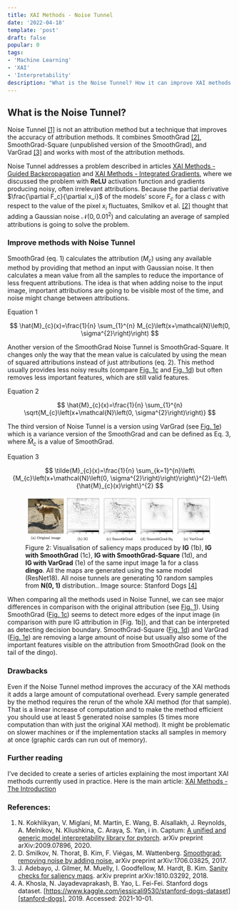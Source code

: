 ```yaml
---
title: XAI Methods - Noise Tunnel
date: '2022-04-18'
template: 'post'
draft: false
popular: 0
tags:
- 'Machine Learning'
- 'XAI'
- 'Interpretability'
description: "What is the Noise Tunnel? How it can improve XAI methods accuracy? What is its major drawback?"
---
```


## What is the Noise Tunnel?

Noise Tunnel [[1]][kokhlikyan2020captum] is not an attribution method but a technique that improves the accuracy of attribution methods. It combines SmoothGrad [[2]][smilkov2017smoothgrad], SmoothGrad-Square (unpublished version of the SmoothGrad), and VarGrad [[3]][adebayo2018sanity] and works with most of the attribution methods.

Noise Tunnel addresses a problem described in articles [XAI Methods - Guided Backpropagation](https://erdem.pl/2022/02/xai-methods-guided-backpropagation) and [XAI Methods - Integrated Gradients](https://erdem.pl/2022/04/xai-methods-integrated-gradients), where we discussed the problem with __ReLU__ activation function and gradients producing noisy, often irrelevant attributions. Because the partial derivative $\frac{\partial F_c}{\partial x_i}$ of the models' score $F_c$ for a class $c$ with respect to the value of the pixel $x_i$ fluctuates, Smilkov et al. [[2]][smilkov2017smoothgrad] thought that adding a Gaussian noise ${\mathcal {N}}(0, 0.01^2)$ and calculating an average of sampled attributions is going to solve the problem.

### Improve methods with Noise Tunnel

SmoothGrad (eq. 1) calculates the attribution ($M_c$) using any available method by providing that method an input with Gaussian noise. It then calculates a mean value from all the samples to reduce the importance of less frequent attributions. The idea is that when adding noise to the input image, important attributions are going to be visible most of the time, and noise might change between attributions.

<figcaption>Equation 1</figcaption>

$$
\hat{M}_{c}(x)=\frac{1}{n} \sum_{1}^{n} M_{c}\left(x+\mathcal{N}\left(0, \sigma^{2}\right)\right)
$$

Another version of the SmoothGrad Noise Tunnel is SmoothGrad-Square. It changes only the way that the mean value is calculated by using the mean of squared attributions instead of just attributions (eq. 2). This method usually provides less noisy results (compare [Fig. 1c](#figure-1) and [Fig. 1d](#figure-1)) but often removes less important features, which are still valid features.

<figcaption>Equation 2</figcaption>

$$
\hat{M}_{c}(x)=\frac{1}{n} \sum_{1}^{n} \sqrt{M_{c}\left(x+\mathcal{N}\left(0, \sigma^{2}\right)\right)}
$$

The third version of Noise Tunnel is a version using VarGrad (see [Fig. 1e](#figure-1)) which is a variance version of the SmoothGrad and can be defined as Eq. 3, where $\hat{M}_c$ is a value of SmoothGrad.

<figcaption>Equation 3</figcaption>

$$
\tilde{M}_{c}(x)=\frac{1}{n} \sum_{k=1}^{n}\left\{M_{c}\left(x+\mathcal{N}\left(0, \sigma^{2}\right)\right)\right\}^{2}-\left\{\hat{M}_{c}(x)\right\}^{2}
$$

<figure id="figure-1">
    <img src="noise_tunnel_options.png" alt="IG Interpolation"/>
    <figcaption>Figure 2: Visualisation of saliency maps produced by <b>IG</b> (1b), <b>IG with SmoothGrad</b> (1c), <b>IG with SmoothGrad-Square</b> (1d), and <b>IG with VarGrad</b> (1e) of the same input image 1a for a class <b>dingo</b>. All the maps are generated using the same model (ResNet18). All noise tunnels are generating 10 random samples from <b>N(0, 1)</b> distribution.. Image source: Stanford Dogs <a href="https://www.kaggle.com/jessicali9530/stanford-dogs-dataset">[4]</a></figcaption>
</figure>

When comparing all the methods used in Noise Tunnel, we can see major differences in comparison with the original attribution (see [Fig. 1](#figure-1)). Using SmoothGrad ([Fig. 1c](#figure-1)) seems to detect more edges of the input image (in comparison with pure IG attribution in [Fig. 1b]), and that can be interpreted as detecting decision boundary. SmoothGrad-Square ([Fig. 1d](#figure-1)) and VarGrad ([Fig. 1e](#figure-1)) are removing a large amount of noise but usually also some of the important features visible on the attribution from SmoothGrad (look on the tail of the dingo).

### Drawbacks

Even if the Noise Tunnel method improves the accuracy of the XAI methods it adds a large amount of computational overhead. Every sample generated by the method requires the rerun of the whole XAI method (for that sample). That is a linear increase of computation and to make the method efficient you should use at least 5 generated noise samples (5 times more computation than with just the original XAI method). It might be problematic on slower machines or if the implementation stacks all samples in memory at once (graphic cards can run out of memory).


### Further reading
I’ve decided to create a series of articles explaining the most important XAI methods currently used in practice. Here is the main article: [XAI Methods - The Introduction](https://erdem.pl/2021/10/xai-methods-the-introduction)

### References:

1. N. Kokhlikyan, V. Miglani, M. Martin, E. Wang, B. Alsallakh, J. Reynolds, A. Melnikov, N. Kliushkina, C. Araya, S. Yan, i in. Captum: [A unified and generic model interpretability library for pytorch][kokhlikyan2020captum]. arXiv preprint arXiv:2009.07896, 2020.
2. D. Smilkov, N. Thorat, B. Kim, F. Viégas, M. Wattenberg. [Smoothgrad: removing noise by adding noise.][smilkov2017smoothgrad] arXiv preprint arXiv:1706.03825, 2017.
3. J. Adebayo, J. Gilmer, M. Muelly, I. Goodfellow, M. Hardt, B. Kim. [Sanity checks for saliency maps][adebayo2018sanity]. arXiv preprint arXiv:1810.03292, 2018.
4. A. Khosla, N. Jayadevaprakash, B. Yao, L. Fei-Fei. Stanford dogs dataset. [https://www.kaggle.com/jessicali9530/stanford-dogs-dataset][stanford-dogs], 2019. Accessed: 2021-10-01.

[kokhlikyan2020captum]: https://arxiv.org/abs/2009.07896
[smilkov2017smoothgrad]: https://arxiv.org/abs/1706.03825
[adebayo2018sanity]: https://arxiv.org/abs/1810.03292
[stanford-dogs]: https://www.kaggle.com/jessicali9530/stanford-dogs-dataset